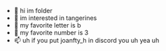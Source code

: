 - 👋 hi im folder
- 👀 im interested in tangerines
- 🌱 my favorite letter is b
- 💞️ my favorite number is 3
- 📫 uh if you put joanfty_h in discord you uh yea uh

<!---
joanis
--->
